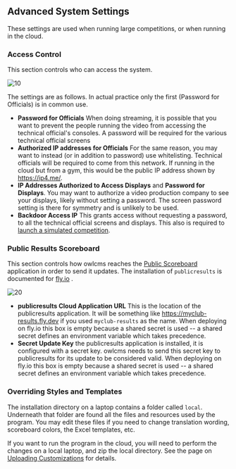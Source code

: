 

## Advanced System Settings

These settings are used when running large competitions, or when running in the cloud.

### Access Control

This section controls who can access the system.

![10](nimg/2120AdvancedSystemSettings/10.png)

The settings are as follows.  In actual practice only the first (Password for Officials) is in common use.

- **Password for Officials**  When doing streaming, it is possible that you want to prevent the people running the video from accessing the technical official's consoles. A password will be required for the various technical official screens
- **Authorized IP addresses for Officials** For the same reason, you may want to instead (or in addition to password) use whitelisting.  Technical officials will be required to come from this network.  If running in the cloud but from a gym, this would be the public IP address shown by https://ip4.me/.
- **IP Addresses Authorized to Access Displays** and **Password for Displays**.  You may want to authorize a video production company to see your displays, likely without setting a password.  The screen password setting is there for symmetry and is unlikely to be used.
- **Backdoor Access IP**  This grants access without requesting a password, to all the technical official screens and displays.  This also is required to [launch a simulated competition](Simulation).

### Public Results Scoreboard

This section controls how owlcms reaches the [Public Scoreboard](PublicResults) application in order to send it updates. The installation of `publicresults` is documented for [fly.io](Fly) .

![20](nimg/2120AdvancedSystemSettings/20.png)

- **publicresults Cloud Application URL**  This is the location of the publicresults application. It will be something like https://myclub-results.fly.dev if you used `myclub-results` as the name.  When deploying on fly.io this box is empty because a shared secret is used -- a shared secret defines an environment variable which takes precedence.
- **Secret Update Key** the publicresults application is installed, it is configured with a secret key.  owlcms needs to send this secret key to publicresults for its update to be considered valid.  When deploying on fly.io this box is empty because a shared secret is used -- a shared secret defines an environment variable which takes precedence.

### Overriding Styles and Templates

The installation directory on a laptop contains a folder called `local`.  Underneath that folder are found all the files and resources used by the program.  You may edit these files if you need to change translation wording, scoreboard colors, the Excel templates, etc.   

If you want to run the program in the cloud, you will need to perform the changes on a local laptop, and zip the local directory.  See the page on [Uploading Customizations](2125UploadingCustomizations) for details.

